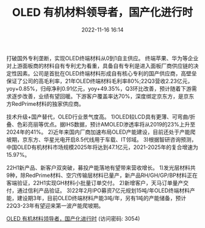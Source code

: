 ﻿---
title: OLED 有机材料领导者，国产化进行时
date: 2022-11-16 16:14
tags:
- 莱特光电 
updated: 1970-01-01 08:00:00
---

打破国外专利垄断，实现OLED终端材料从0到1自主供应。
终端苹果、华为等企业对上游面板商的材料自有专利尤为看重，具备自有专利是进入面板厂商供应链的决定性因素。公司是首批在OLED终端材料形成自有核心专利的国产供应商，高壁垒保证了公司的高毛利率，21年OLED终端材料毛利率80%;22Q3营收2.23亿元，yoy+0.85%，归母净利0.91亿元，yoy+49.35%，Q3环比改善，预计随着下游需求逐步改善，业绩有望回暖。下游客户覆盖率达70%，深度绑定京东方，是京东方RedPrime材料的独家供应商。

技术升级+国产替代，OLED行业景气度高。
1)OLED较LCD具有更薄、可弯曲/折叠、色彩亮丽等优点。据IHS数据，预计AMOLED渗透率将从2019的23%上升至2024年的41%。
2)近年来国内厂商加速布局OLED产能建设，目前还处于产能爬坡期，京东方、华星光电开启8.5代线用于车载、IT邻域。
3)根据智研咨询预测，中国OLED有机材料市场规模2025年将达到47.1亿元，2021-2025年的复合增速为15.97%。
<!-- more -->
22H1新产品、新客户双突破，募投产能落地有望带来营收增长。
1)发光层材料共9种，除RedPrime材料、空穴传输层材料已量产，新产品RH/GH/GP/BP材料正在客端验证，22H1实现GH材料小批量订单交付。
2)新增客户，天马订单量产交付，通过信利产品验证。
3)22年2月IPO募资7亿元规划15吨/年OLED终端材料产能，建设期3年，目前OLED终端材料产能3吨/年，另有1吨的产能储备，预计22Q3-23年有望迎来第一波产能爬坡期。

[OLED 有机材料领导者，国产化进行时](https://url12.ctfile.com/f/3948612-724537509-499536?p=3054)
(访问密码: 3054)
